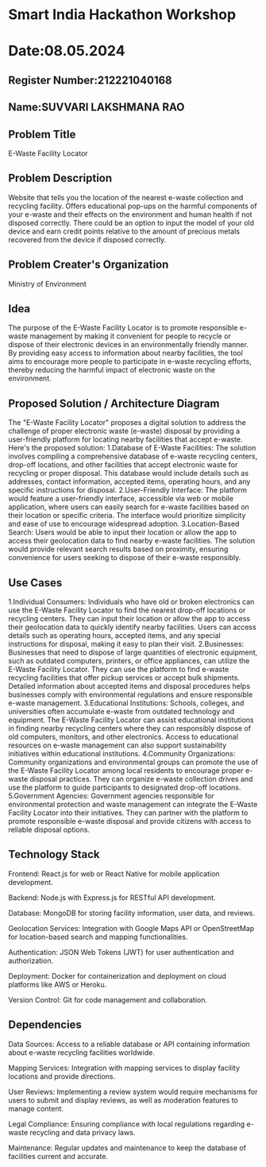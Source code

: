 # Smart India Hackathon Workshop
# Date:08.05.2024
## Register Number:212221040168
## Name:SUVVARI LAKSHMANA RAO
## Problem Title
E-Waste Facility Locator
## Problem Description
Website that tells you the location of the nearest e-waste collection and recycling facility. Offers educational pop-ups on the harmful components of your e-waste and their effects on the environment and human health if not disposed correctly. There could be an option to input the model of your old device and earn credit points relative to the amount of precious metals recovered from the device if disposed correctly.
## Problem Creater's Organization
Ministry of Environment

## Idea
The purpose of the E-Waste Facility Locator is to promote responsible e-waste management by making it convenient for people to recycle or dispose of their electronic devices in an environmentally friendly manner. By providing easy access to information about nearby facilities, the tool aims to encourage more people to participate in e-waste recycling efforts, thereby reducing the harmful impact of electronic waste on the environment.
## Proposed Solution / Architecture Diagram
The "E-Waste Facility Locator" proposes a digital solution to address the challenge of proper electronic waste (e-waste) disposal by providing a user-friendly platform for locating nearby facilities that accept e-waste. Here's the proposed solution:
1.Database of E-Waste Facilities: The solution involves compiling a comprehensive database of e-waste recycling centers, drop-off locations, and other facilities that accept electronic waste for recycling or proper disposal. This database would include details such as addresses, contact information, accepted items, operating hours, and any specific instructions for disposal.
2.User-Friendly Interface: The platform would feature a user-friendly interface, accessible via web or mobile application, where users can easily search for e-waste facilities based on their location or specific criteria. The interface would prioritize simplicity and ease of use to encourage widespread adoption.
3.Location-Based Search: Users would be able to input their location or allow the app to access their geolocation data to find nearby e-waste facilities. The solution would provide relevant search results based on proximity, ensuring convenience for users seeking to dispose of their e-waste responsibly.

## Use Cases
1.Individual Consumers:
    Individuals who have old or broken electronics can use the E-Waste Facility Locator to find the nearest drop-off locations or recycling centers.
    They can input their location or allow the app to access their geolocation data to quickly identify nearby facilities.
    Users can access details such as operating hours, accepted items, and any special instructions for disposal, making it easy to plan their visit.
2.Businesses:
    Businesses that need to dispose of large quantities of electronic equipment, such as outdated computers, printers, or office appliances, can utilize the E-Waste Facility Locator.
    They can use the platform to find e-waste recycling facilities that offer pickup services or accept bulk shipments.
    Detailed information about accepted items and disposal procedures helps businesses comply with environmental regulations and ensure responsible e-waste management.
3.Educational Institutions:
   Schools, colleges, and universities often accumulate e-waste from outdated technology and equipment.
   The E-Waste Facility Locator can assist educational institutions in finding nearby recycling centers where they can responsibly dispose of old computers, monitors, and other electronics.
   Access to educational resources on e-waste management can also support sustainability initiatives within educational institutions.
4.Community Organizations:
  Community organizations and environmental groups can promote the use of the E-Waste Facility Locator among local residents to encourage proper e-waste disposal practices.
  They can organize e-waste collection drives and use the platform to guide participants to designated drop-off locations.
5.Government Agencies:
  Government agencies responsible for environmental protection and waste management can integrate the E-Waste Facility Locator into their initiatives.
  They can partner with the platform to promote responsible e-waste disposal and provide citizens with access to reliable disposal options.

## Technology Stack
Frontend: React.js for web or React Native for mobile application development.

Backend: Node.js with Express.js for RESTful API development.

Database: MongoDB for storing facility information, user data, and reviews.

Geolocation Services: Integration with Google Maps API or OpenStreetMap for location-based search and mapping functionalities.

Authentication: JSON Web Tokens (JWT) for user authentication and authorization.

Deployment: Docker for containerization and deployment on cloud platforms like AWS or Heroku.

Version Control: Git for code management and collaboration.
## Dependencies
Data Sources: Access to a reliable database or API containing information about e-waste recycling facilities worldwide.

Mapping Services: Integration with mapping services to display facility locations and provide directions.

User Reviews: Implementing a review system would require mechanisms for users to submit and display reviews, as well as moderation features to manage content.

Legal Compliance: Ensuring compliance with local regulations regarding e-waste recycling and data privacy laws.

Maintenance: Regular updates and maintenance to keep the database of facilities current and accurate.

